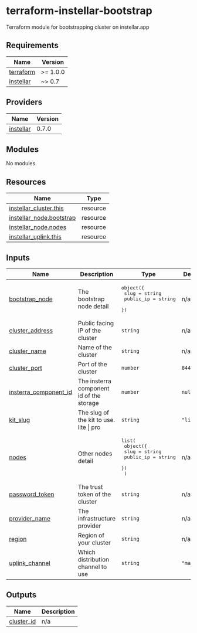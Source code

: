 # terraform-instellar-bootstrap
Terraform module for bootstrapping cluster on instellar.app

<!-- BEGIN_TF_DOCS -->
## Requirements

| Name | Version |
|------|---------|
| <a name="requirement_terraform"></a> [terraform](#requirement\_terraform) | >= 1.0.0 |
| <a name="requirement_instellar"></a> [instellar](#requirement\_instellar) | ~> 0.7 |

## Providers

| Name | Version |
|------|---------|
| <a name="provider_instellar"></a> [instellar](#provider\_instellar) | 0.7.0 |

## Modules

No modules.

## Resources

| Name | Type |
|------|------|
| [instellar_cluster.this](https://registry.terraform.io/providers/upmaru/instellar/latest/docs/resources/cluster) | resource |
| [instellar_node.bootstrap](https://registry.terraform.io/providers/upmaru/instellar/latest/docs/resources/node) | resource |
| [instellar_node.nodes](https://registry.terraform.io/providers/upmaru/instellar/latest/docs/resources/node) | resource |
| [instellar_uplink.this](https://registry.terraform.io/providers/upmaru/instellar/latest/docs/resources/uplink) | resource |

## Inputs

| Name | Description | Type | Default | Required |
|------|-------------|------|---------|:--------:|
| <a name="input_bootstrap_node"></a> [bootstrap\_node](#input\_bootstrap\_node) | The bootstrap node detail | <pre>object({<br>    slug      = string<br>    public_ip = string<br>  })</pre> | n/a | yes |
| <a name="input_cluster_address"></a> [cluster\_address](#input\_cluster\_address) | Public facing IP of the cluster | `string` | n/a | yes |
| <a name="input_cluster_name"></a> [cluster\_name](#input\_cluster\_name) | Name of the cluster | `string` | n/a | yes |
| <a name="input_cluster_port"></a> [cluster\_port](#input\_cluster\_port) | Port of the cluster | `number` | `8443` | no |
| <a name="input_insterra_component_id"></a> [insterra\_component\_id](#input\_insterra\_component\_id) | The insterra component id of the storage | `number` | `null` | no |
| <a name="input_kit_slug"></a> [kit\_slug](#input\_kit\_slug) | The slug of the kit to use. lite \| pro | `string` | `"lite"` | no |
| <a name="input_nodes"></a> [nodes](#input\_nodes) | Other nodes detail | <pre>list(<br>    object({<br>      slug      = string<br>      public_ip = string<br>    })<br>  )</pre> | n/a | yes |
| <a name="input_password_token"></a> [password\_token](#input\_password\_token) | The trust token of the cluster | `string` | n/a | yes |
| <a name="input_provider_name"></a> [provider\_name](#input\_provider\_name) | The infrastructure provider | `string` | n/a | yes |
| <a name="input_region"></a> [region](#input\_region) | Region of your cluster | `string` | n/a | yes |
| <a name="input_uplink_channel"></a> [uplink\_channel](#input\_uplink\_channel) | Which distribution channel to use | `string` | `"master"` | no |

## Outputs

| Name | Description |
|------|-------------|
| <a name="output_cluster_id"></a> [cluster\_id](#output\_cluster\_id) | n/a |
<!-- END_TF_DOCS -->